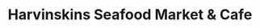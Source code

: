 ---
title: "Harvinskins Seafood Market & Cafe"
url: /camden/harvinskins-seafood-market-and-cafe/
shop: seafood
---